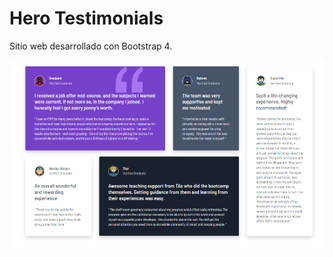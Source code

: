 # Hero Testimonials 

Sitio web desarrollado con Bootstrap 4.

![Design preview for the Testimonials grid section coding challenge](./design/preview.png)
